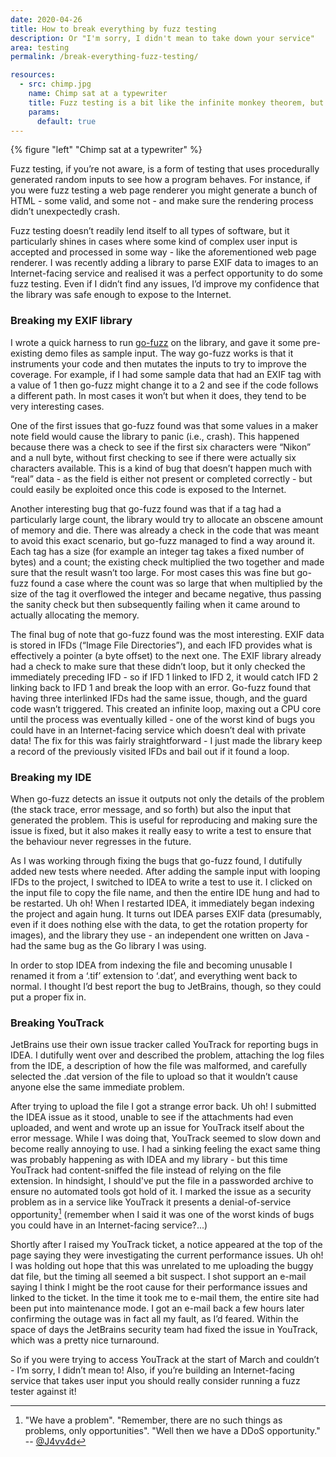 ```yaml
---
date: 2020-04-26
title: How to break everything by fuzz testing
description: Or "I'm sorry, I didn't mean to take down your service"
area: testing
permalink: /break-everything-fuzz-testing/

resources:
  - src: chimp.jpg
    name: Chimp sat at a typewriter
    title: Fuzz testing is a bit like the infinite monkey theorem, but instead of Shakespeare you get crashes.
    params:
      default: true
---
```


{% figure "left" "Chimp sat at a typewriter" %}

Fuzz testing, if you’re not aware, is a form of testing that uses procedurally generated random
inputs to see how a program behaves. For instance, if you were fuzz testing a web page renderer
you might generate a bunch of HTML - some valid, and some not - and make sure the rendering
process didn’t unexpectedly crash.

Fuzz testing doesn’t readily lend itself to all types of software, but it particularly shines
in cases where some kind of complex user input is accepted and processed in some way - like
the aforementioned web page renderer. I was recently adding a library to parse EXIF data to
images to an Internet-facing service and realised it was a perfect opportunity to do some fuzz
testing. Even if I didn’t find any issues, I’d improve my confidence that the library was safe
enough to expose to the Internet.

### Breaking my EXIF library

I wrote a quick harness to run [go-fuzz](https://github.com/dvyukov/go-fuzz) on the library,
and gave it some pre-existing demo files as sample input. The way go-fuzz works is that it
instruments your code and then mutates the inputs to try to improve the coverage. For example,
if I had some sample data that had an EXIF tag with a value of 1 then go-fuzz might change it
to a 2 and see if the code follows a different path. In most cases it won’t but when it does,
they tend to be very interesting cases.

<!--more-->

One of the first issues that go-fuzz found was that some values in a maker note field would cause
the library to panic (i.e., crash). This happened because there was a check to see if the first
six characters were “Nikon” and a null byte, without first checking to see if there were actually
six characters available. This is a kind of bug that doesn’t happen much with “real” data - as
the field is either not present or completed correctly - but could easily be exploited once this
code is exposed to the Internet.

Another interesting bug that go-fuzz found was that if a tag had a particularly large count, the
library would try to allocate an obscene amount of memory and die. There was already a check in
the code that was meant to avoid this exact scenario, but go-fuzz managed to find a way around
it. Each tag has a size (for example an integer tag takes a fixed number of bytes) and a count;
the existing check multiplied the two together and made sure that the result wasn’t too large.
For most cases this was fine but go-fuzz found a case where the count was so large that when
multiplied by the size of the tag it overflowed the integer and became negative, thus passing
the sanity check but then subsequently failing when it came around to actually allocating the
memory.

The final bug of note that go-fuzz found was the most interesting. EXIF data is stored in IFDs
(“Image File Directories”), and each IFD provides what is effectively a pointer (a byte offset)
to the next one. The EXIF library already had a check to make sure that these didn’t loop, but
it only checked the immediately preceding IFD - so if IFD 1 linked to IFD 2, it would catch IFD 2
linking back to IFD 1 and break the loop with an error. Go-fuzz found that having three interlinked
IFDs had the same issue, though, and the guard code wasn’t triggered. This created an infinite
loop, maxing out a CPU core until the process was eventually killed - one of the worst kind of
bugs you could have in an Internet-facing service which doesn’t deal with private data! The fix
for this was fairly straightforward - I just made the library keep a record of the previously
visited IFDs and bail out if it found a loop.

### Breaking my IDE

When go-fuzz detects an issue it outputs not only the details of the problem (the stack trace,
error message, and so forth) but also the input that generated the problem. This is useful for
reproducing and making sure the issue is fixed, but it also makes it really easy to write
a test to ensure that the behaviour never regresses in the future.

As I was working through fixing the bugs that go-fuzz found, I dutifully added new tests where
needed. After adding the sample input with looping IFDs to the project, I switched to IDEA to
write a test to use it. I clicked on the input file to copy the file name, and then the entire
IDE hung and had to be restarted. Uh oh! When I restarted IDEA, it immediately began indexing
the project and again hung. It turns out IDEA parses EXIF data (presumably, even if it does
nothing else with the data, to get the rotation property for images), and the library they use -
an independent one written on Java - had the same bug as the Go library I was using.

In order to stop IDEA from indexing the file and becoming unusable I renamed it from a ‘.tif’
extension to ‘.dat’, and everything went back to normal. I thought I’d best report the bug to
JetBrains, though, so they could put a proper fix in.

### Breaking YouTrack

JetBrains use their own issue tracker called YouTrack for reporting bugs in IDEA. I dutifully
went over and described the problem, attaching the log files from the IDE, a description of how
the file was malformed, and carefully selected the .dat version of the file to upload so that it
wouldn’t cause anyone else the same immediate problem.

After trying to upload the file I got a strange error back. Uh oh! I submitted the IDEA issue as
it stood, unable to see if the attachments had even uploaded, and went and wrote up an issue for
YouTrack itself about the error message. While I was doing that, YouTrack seemed to slow down and
become really annoying to use. I had a sinking feeling the exact same thing was probably
happening as with IDEA and my library - but this time YouTrack had content-sniffed the file
instead of relying on the file extension. In hindsight, I should've put the file in a passworded
archive to ensure no automated tools got hold of it. I marked the issue as a security problem as in
a service like YouTrack it presents a denial-of-service opportunity[^1] (remember when I said it was
one of the worst kinds of bugs you could have in an Internet-facing service?...)

Shortly after I raised my YouTrack ticket, a notice appeared at the top of the page saying they
were investigating the current performance issues. Uh oh! I was holding out hope that this was
unrelated to me uploading the buggy dat file, but the timing all seemed a bit suspect. I shot
support an e-mail saying I think I might be the root cause for their performance issues and
linked to the ticket. In the time it took me to e-mail them, the entire site had been
put into maintenance mode. I got an e-mail back a few hours later confirming the outage
was in fact all my fault, as I’d feared. Within the space of days the JetBrains security team
had fixed the issue in YouTrack, which was a pretty nice turnaround.

So if you were trying to access YouTrack at the start of March and couldn’t - I’m sorry, I didn’t
mean to! Also, if you’re building an Internet-facing service that takes user input you should
really consider running a fuzz tester against it!

[^1]: "We have a problem". "Remember, there are no such things as problems,
      only opportunities". "Well then we have a DDoS opportunity."
      -- [@J4vv4d](https://twitter.com/J4vv4D/status/671090709588496384) 
